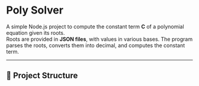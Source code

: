 # Poly Solver

A simple Node.js project to compute the constant term **C** of a polynomial equation given its roots.  
Roots are provided in **JSON files**, with values in various bases. The program parses the roots, converts them into decimal, and computes the constant term.

---

## 📂 Project Structure

